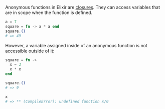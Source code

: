Anonymous functions in Elixir are [closures][closure]. They can access variables that are in scope when the function is defined.

```elixir
a = 7
square = fn -> a * a end
square.()
# => 49
```

However, a variable assigned inside of an anonymous function is not accessible outside of it:

```elixir
square = fn ->
  x = 3
  x * x
end

square.()
# => 9

x
# => ** (CompileError): undefined function x/0
```

[closure]: https://en.wikipedia.org/wiki/Closure_(computer_programming)
